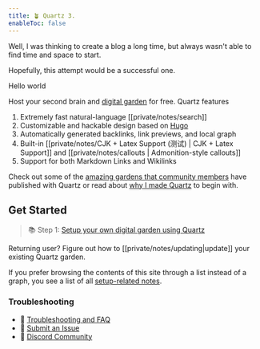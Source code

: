 ```yaml
---
title: 🪴 Quartz 3.
enableToc: false
---
```


Well, I was thinking to create a blog a long time, but always wasn't able to find time and space to start.

Hopefully, this attempt would be a successful one.

Hello world

Host your second brain and [digital garden](https://jzhao.xyz/posts/networked-thought) for free. Quartz features

1. Extremely fast natural-language [[private/notes/search]]
2. Customizable and hackable design based on [Hugo](https://gohugo.io/)
3. Automatically generated backlinks, link previews, and local graph
4. Built-in [[private/notes/CJK + Latex Support (测试) | CJK + Latex Support]] and [[private/notes/callouts | Admonition-style callouts]]
5. Support for both Markdown Links and Wikilinks

Check out some of the [amazing gardens that community members](private/notes/showcase.md) have published with Quartz or read about [why I made Quartz](private/notes/philosophy.md) to begin with.

## Get Started
> 📚 Step 1: [Setup your own digital garden using Quartz](private/notes/setup.md)

Returning user? Figure out how to [[private/notes/updating|update]] your existing Quartz garden.

If you prefer browsing the contents of this site through a list instead of a graph, you see a list of all [setup-related notes](private/tags/setup.md).

### Troubleshooting
- 🚧 [Troubleshooting and FAQ](private/notes/troubleshooting.md)
- 🐛 [Submit an Issue](https://github.com/jackyzha0/quartz/issues)
- 👀 [Discord Community](https://discord.gg/cRFFHYye7t)

